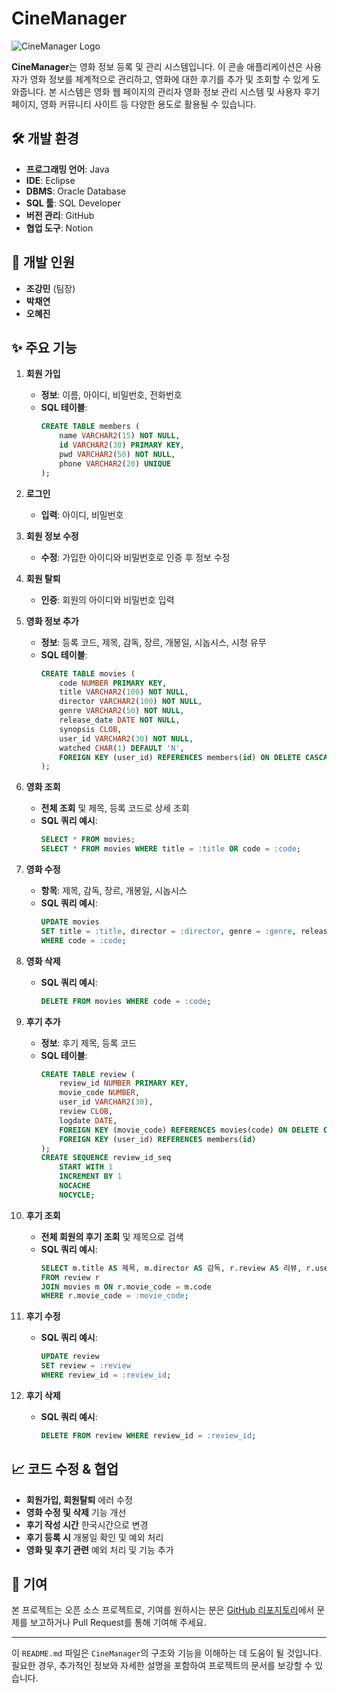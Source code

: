 # CineManager

![CineManager Logo](https://via.placeholder.com/150x50.png?text=CineManager) <!-- 로고 이미지를 사용 -->

**CineManager**는 영화 정보 등록 및 관리 시스템입니다. 이 콘솔 애플리케이션은 사용자가 영화 정보를 체계적으로 관리하고, 영화에 대한 후기를 추가 및 조회할 수 있게 도와줍니다. 본 시스템은 영화 웹 페이지의 관리자 영화 정보 관리 시스템 및 사용자 후기 페이지, 영화 커뮤니티 사이트 등 다양한 용도로 활용될 수 있습니다.

## 🛠️ 개발 환경

- **프로그래밍 언어**: Java
- **IDE**: Eclipse
- **DBMS**: Oracle Database
- **SQL 툴**: SQL Developer
- **버전 관리**: GitHub
- **협업 도구**: Notion

## 👥 개발 인원

- **조강민** (팀장)
- **박채연**
- **오혜진**

## ✨ 주요 기능

1. **회원 가입**
   - **정보**: 이름, 아이디, 비밀번호, 전화번호
   - **SQL 테이블**:
     ```sql
     CREATE TABLE members (
         name VARCHAR2(15) NOT NULL,
         id VARCHAR2(30) PRIMARY KEY,
         pwd VARCHAR2(50) NOT NULL,
         phone VARCHAR2(20) UNIQUE
     );
     ```

2. **로그인**
   - **입력**: 아이디, 비밀번호

3. **회원 정보 수정**
   - **수정**: 가입한 아이디와 비밀번호로 인증 후 정보 수정

4. **회원 탈퇴**
   - **인증**: 회원의 아이디와 비밀번호 입력

5. **영화 정보 추가**
   - **정보**: 등록 코드, 제목, 감독, 장르, 개봉일, 시놉시스, 시청 유무
   - **SQL 테이블**:
     ```sql
     CREATE TABLE movies (
         code NUMBER PRIMARY KEY,
         title VARCHAR2(100) NOT NULL,
         director VARCHAR2(100) NOT NULL,
         genre VARCHAR2(50) NOT NULL,
         release_date DATE NOT NULL,
         synopsis CLOB,
         user_id VARCHAR2(30) NOT NULL,
         watched CHAR(1) DEFAULT 'N',
         FOREIGN KEY (user_id) REFERENCES members(id) ON DELETE CASCADE
     );
     ```

6. **영화 조회**
   - **전체 조회** 및 제목, 등록 코드로 상세 조회
   - **SQL 쿼리 예시**:
     ```sql
     SELECT * FROM movies;
     SELECT * FROM movies WHERE title = :title OR code = :code;
     ```

7. **영화 수정**
   - **항목**: 제목, 감독, 장르, 개봉일, 시놉시스
   - **SQL 쿼리 예시**:
     ```sql
     UPDATE movies
     SET title = :title, director = :director, genre = :genre, release_date = :release_date, synopsis = :synopsis
     WHERE code = :code;
     ```

8. **영화 삭제**
   - **SQL 쿼리 예시**:
     ```sql
     DELETE FROM movies WHERE code = :code;
     ```

9. **후기 추가**
   - **정보**: 후기 제목, 등록 코드
   - **SQL 테이블**:
     ```sql
     CREATE TABLE review (
         review_id NUMBER PRIMARY KEY,
         movie_code NUMBER,
         user_id VARCHAR2(30),
         review CLOB,
         logdate DATE,
         FOREIGN KEY (movie_code) REFERENCES movies(code) ON DELETE CASCADE,
         FOREIGN KEY (user_id) REFERENCES members(id)
     );
     CREATE SEQUENCE review_id_seq
         START WITH 1
         INCREMENT BY 1
         NOCACHE
         NOCYCLE;
     ```

10. **후기 조회**
    - **전체 회원의 후기 조회** 및 제목으로 검색
    - **SQL 쿼리 예시**:
      ```sql
      SELECT m.title AS 제목, m.director AS 감독, r.review AS 리뷰, r.user_id AS 유저아이디, TO_CHAR(r.logdate, 'YYYY-MM-DD HH24:MI:SS') AS 등록날짜
      FROM review r
      JOIN movies m ON r.movie_code = m.code
      WHERE r.movie_code = :movie_code;
      ```

11. **후기 수정**
    - **SQL 쿼리 예시**:
      ```sql
      UPDATE review
      SET review = :review
      WHERE review_id = :review_id;
      ```

12. **후기 삭제**
    - **SQL 쿼리 예시**:
      ```sql
      DELETE FROM review WHERE review_id = :review_id;
      ```

## 📈 코드 수정 & 협업

- **회원가입, 회원탈퇴** 에러 수정
- **영화 수정 및 삭제** 기능 개선
- **후기 작성 시간** 한국시간으로 변경
- **후기 등록 시** 개봉일 확인 및 예외 처리
- **영화 및 후기 관련** 예외 처리 및 기능 추가

## 🤝 기여

본 프로젝트는 오픈 소스 프로젝트로, 기여를 원하시는 분은 [GitHub 리포지토리](https://github.com/your-repo)에서 문제를 보고하거나 Pull Request를 통해 기여해 주세요.

---

이 `README.md` 파일은 `CineManager`의 구조와 기능을 이해하는 데 도움이 될 것입니다. 필요한 경우, 추가적인 정보와 자세한 설명을 포함하여 프로젝트의 문서를 보강할 수 있습니다.

